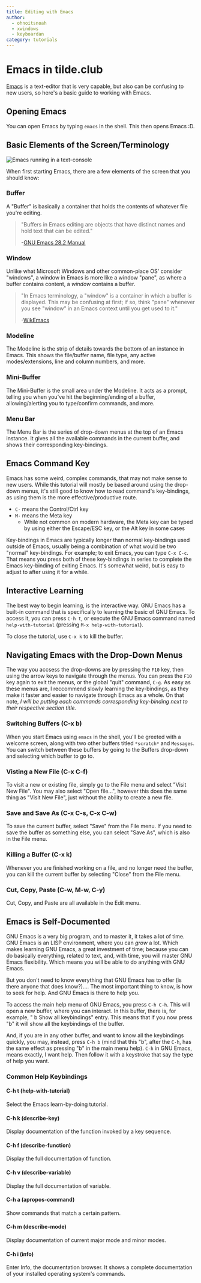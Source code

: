 ```yaml
---
title: Editing with Emacs
author:
  - ohnoitsnoah
  - xwindows
  - keyboardan
category: tutorials
---
```

<!-- Make a section for Modes -->

Emacs in tilde.club
===================

[Emacs](https://www.gnu.org/software/emacs/) is a text-editor that is very capable, but also can be confusing to new users, so here's a basic guide to working with Emacs.

Opening Emacs
-------------

You can open Emacs by typing `emacs` in the shell. This then opens Emacs :D.

Basic Elements of the Screen/Terminology
----------------------------------------

![Emacs running in a text-console](https://upload.wikimedia.org/wikipedia/commons/thumb/3/36/Emacs-linux-console.png/440px-Emacs-linux-console.png)

When first starting Emacs, there are a few elements of the screen that you should know:

### Buffer

A "Buffer" is basically a container that holds the contents of whatever file you're editing.

> "Buffers in Emacs editing are objects that have distinct names and hold text that can be edited."
>
> -[GNU Emacs 28.2 Manual](https://www.gnu.org/software/emacs/manual/html_node/emacs/index.html)

### Window

Unlike what Microsoft Windows and other common-place OS' consider "windows", a window in Emacs is more like a window "pane", as where a buffer contains content, a *window* contains a buffer.

> "In Emacs terminology, a "window" is a container in which a buffer is displayed. This may be confusing at first; if so, think "pane" whenever you see "window" in an Emacs context until you get used to it."
>
> -[WikEmacs](https://wikemacs.org/wiki/Emacs_Terminology)

### Modeline

The Modeline is the strip of details towards the bottom of an instance in Emacs. This shows the file/buffer name, file type, any active modes/extensions, line and column numbers, and more.

### Mini-Buffer

The Mini-Buffer is the small area under the Modeline. It acts as a prompt, telling you when you've hit the beginning/ending of a buffer, allowing/alerting you to type/confirm commands, and more.

### Menu Bar

The Menu Bar is the series of drop-down menus at the top of an Emacs instance. It gives all the available commands in the current buffer, and shows their corresponding key-bindings.

Emacs Command Key
-----------------

<!-- Rename this section -->

Emacs has some weird, complex commands, that may not make sense to new users. While this tutorial will mostly be based around using the drop-down menus, it's still good to know how to read command's key-bindings, as using them is the more effective/productive route.

* `C-` means the Control/Ctrl key
* `M-` means the Meta key
	* While not common on modern hardware, the Meta key can be typed by using either the Escape/ESC key, or the Alt key in some cases

Key-bindings in Emacs are typically longer than normal key-bindings used outside of Emacs, usually being a combination of what would be two "normal" key-bindings. For example; to exit Emacs, you can type `C-x C-c`. That means you press both of these key-bindings in series to complete the Emacs key-binding of exiting Emacs. It's somewhat weird, but is easy to adjust to after using it for a while.

Interactive Learning
--------------------

The best way to begin learning, is the interactive way. GNU Emacs has a built-in command that is specifically to learning the basic of GNU Emacs. To access it, you can press `C-h t`, or execute the GNU Emacs command named `help-with-tutorial` (pressing `M-x help-with-tutorial`).

To close the tutorial, use `C-x k` to kill the buffer.

Navigating Emacs with the Drop-Down Menus
-----------------------------------------

<!-- TODO (Maybe): Talk about using the corresponding key-bindings, maybe in another section(?) -->

The way you accsess the drop-downs are by pressing the `F10` key, then using the arrow keys to navigate through the menus. You can press the `F10` key again to exit the menus, or the global "quit" command, `C-g`. As easy as these menus are, I reccommend slowly learning the key-bindings, as they make it faster and easier to navigate through Emacs as a whole. On that note, *I will be putting each commands corresponding key-binding next to their respective section title.*

### Switching Buffers (C-x b)

When you start Emacs using `emacs` in the shell, you'll be greeted with a welcome screen, along with two other buffers titled `*scratch*` and `Messages`.
You can switch between these buffers by going to the Buffers drop-down and selecting which buffer to go to.

### Visting a New File (C-x C-f)

To visit a new or existing file, simply go to the File menu and select "Visit New File". You may also select "Open file...", however this does the same thing as "Visit New File", just without the ability to create a new file.

### Save and Save As (C-x C-s, C-x C-w)

To save the current buffer, select "Save" from the File menu. If you need to save the buffer as something else, you can select "Save As", which is also in the File menu.

### Killing a Buffer (C-x k)

Whenever you are finished working on a file, and no longer need the buffer, you can kill the current buffer by selecting "Close" from the File menu.

### Cut, Copy, Paste (C-w, M-w, C-y)

Cut, Copy, and Paste are all available in the Edit menu.

Emacs is Self-Documented
------------------------

GNU Emacs is a very big program, and to master it, it takes a lot of time. GNU Emacs is an LISP environment, where you can *grow* a lot. Which makes learning GNU Emacs, a great investment of time; because you can do basically everything, related to text, and, with time, you will master GNU Emacs flexibility. Which means you will be able to do anything with GNU Emacs.

But you don't need to know everything that GNU Emacs has to offer (is there anyone that does know?).... The most important thing to know, is how to seek for help. And GNU Emacs is there to help you.

To access the main help menu of GNU Emacs, you press `C-h C-h`. This will open a new buffer, where you can interact. In this buffer, there is, for example, " b  Show all keybindings" entry. This means that if you now press "b" it will show all the keybindings of the buffer.

And, if you are in any other buffer, and want to know all the keybindings quickly, you may, instead, press `C-h b` (mind that this "b", after the `C-h`, has the same effect as pressing "b" in the main menu help). `C-h` in GNU Emacs, means exactly, I want help. Then follow it with a keystroke that say the type of help you want.

### Common Help Keybindings

#### C-h t (help-with-tutorial)

Select the Emacs learn-by-doing tutorial.

#### C-h k (describe-key)

Display documentation of the function invoked by a key sequence.

#### C-h f (describe-function)

Display the full documentation of function.

#### C-h v (describe-variable)

Display the full documentation of variable.

#### C-h a (apropos-command)

Show commands that match a certain pattern.

#### C-h m (describe-mode)

Display documentation of current major mode and minor modes.

#### C-h i (info)

Enter Info, the documentation browser. It shows a complete documentation of your installed operating system's commands.
